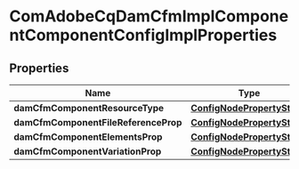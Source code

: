 

# ComAdobeCqDamCfmImplComponentComponentConfigImplProperties

## Properties

Name | Type | Description | Notes
------------ | ------------- | ------------- | -------------
**damCfmComponentResourceType** | [**ConfigNodePropertyString**](ConfigNodePropertyString.md) |  |  [optional]
**damCfmComponentFileReferenceProp** | [**ConfigNodePropertyString**](ConfigNodePropertyString.md) |  |  [optional]
**damCfmComponentElementsProp** | [**ConfigNodePropertyString**](ConfigNodePropertyString.md) |  |  [optional]
**damCfmComponentVariationProp** | [**ConfigNodePropertyString**](ConfigNodePropertyString.md) |  |  [optional]



